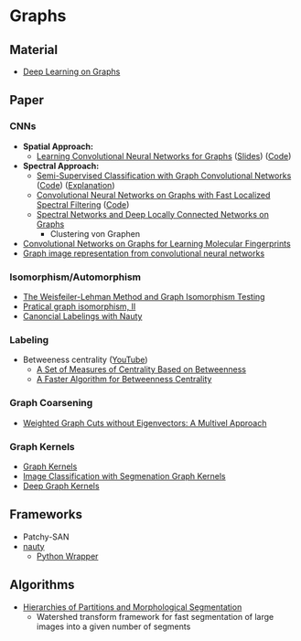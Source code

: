 # Graphs

## Material

* [Deep Learning on
  Graphs](https://figshare.com/articles/Deep_Learning_on_Graphs/4491686)

## Paper

### CNNs

* **Spatial Approach:**
  * [Learning Convolutional Neural Networks for
    Graphs](https://arxiv.org/pdf/1605.05273.pdf)
  ([Slides](http://www.matlog.net/icml2016_slides.pdf))
  ([Code](http://patchy.neclab.eu))
* **Spectral Approach:**
  * [Semi-Supervised Classification with Graph Convolutional
  Networks](https://arxiv.org/pdf/1609.02907v3.pdf)
  ([Code](https://github.com/tkipf/gcn))
  ([Explanation](http://tkipf.github.io/graph-convolutional-networks/))
  * [Convolutional Neural Networks on Graphs with Fast Localized
    Spectral Filtering](https://arxiv.org/pdf/1606.09375.pdf)
    ([Code](https://github.com/mdeff/cnn_graph))
  * [Spectral Networks and Deep Locally Connected Networks on
    Graphs](https://arxiv.org/pdf/1312.6203v3.pdf)
    * Clustering von Graphen
* [Convolutional Networks on Graphs for Learning Molecular
  Fingerprints](https://hips.seas.harvard.edu/files/duvenaud-graphs-nips-2015.pdf)
* [Graph image representation from convolutional neural
  networks](https://www.google.ch/patents/US9418458)

### Isomorphism/Automorphism

* [The Weisfeiler-Lehman Method and Graph Isomorphism Testing](https://arxiv.org/pdf/1101.5211v1.pdf)
* [Pratical graph isomorphism, II](https://arxiv.org/pdf/1301.1493v1.pdf)
* [Canoncial Labelings with
  Nauty](https://computationalcombinatorics.wordpress.com/2012/09/20/canonical-labelings-with-nauty/)

### Labeling

* Betweeness centrality
  ([YouTube](https://www.youtube.com/watch?v=6V_-xWvpMFk))
  * [A Set of Measures of Centrality Based on 
    Betweenness](http://moreno.ss.uci.edu/23.pdf)
  * [A Faster Algorithm for Betweenness 
    Centrality](http://algo.uni-konstanz.de/publications/b-fabc-01.pdf)

### Graph Coarsening

* [Weighted Graph Cuts without Eigenvectors: A Multivel
  Approach](http://www.cs.utexas.edu/users/inderjit/public_papers/multilevel_pami.pdf)

### Graph Kernels

* [Graph Kernels](https://edoc.ub.uni-muenchen.de/7169/1/Borgwardt_KarstenMichael.pdf)
* [Image Classification with Segmenation Graph Kernels](http://www.di.ens.fr/~fbach/harchaoui_bach_cvpr07.pdf)
* [Deep Graph Kernels](http://dl.acm.org/citation.cfm?id=2783417)

## Frameworks

* Patchy-SAN
* [nauty](http://pallini.di.uniroma1.it)
  * [Python Wrapper](https://web.cs.dal.ca/~peter/software/pynauty/html/index.html)

## Algorithms

* [Hierarchies of Partitions and Morphological Segmentation](http://dl.acm.org/citation.cfm?id=715394)
  * Watershed transform framework for fast segmentation of large images into a given number of segments
